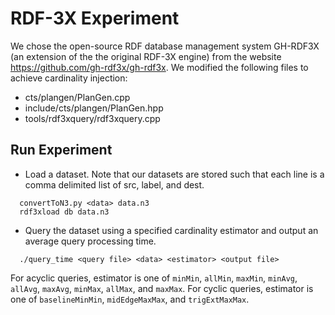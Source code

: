 # RDF-3X Experiment

We chose the open-source RDF database management system GH-RDF3X (an extension of the the original RDF-3X engine) from the website https://github.com/gh-rdf3x/gh-rdf3x.
We modified the following files to achieve cardinality injection:
  * cts/plangen/PlanGen.cpp
  * include/cts/plangen/PlanGen.hpp
  * tools/rdf3xquery/rdf3xquery.cpp

## Run Experiment
* Load a dataset. Note that our datasets are stored such that each line is a comma delimited list of src, label, and dest.
```
  convertToN3.py <data> data.n3
  rdf3xload db data.n3
```
* Query the dataset using a specified cardinality estimator and output an average query processing time.
```
  ./query_time <query file> <data> <estimator> <output file>
```
  For acyclic queries, estimator is one of ```minMin```, ```allMin```, ```maxMin```, ```minAvg```, ```allAvg```, ```maxAvg```, ```minMax```, ```allMax```, and ```maxMax```.
  For cyclic queries, estimator is one of ```baselineMinMin```, ```midEdgeMaxMax```, and ```trigExtMaxMax```.
